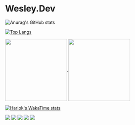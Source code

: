 # Wesley.Dev

![Anurag's GitHub stats](https://github-readme-stats-wesleyff100s-projects.vercel.app/api?username=wesleyff100&show_icons=true&theme=radical)

[![Top Langs](https://github-readme-stats-wesleyff100s-projects.vercel.app/api/top-langs/?username=wesleyff100)](https://github.com/wesleyff100/github-readme-stats)


<a href="https://github.com/wesleyff100/github-readme-stats">
  <img height=200 align="center" src="https://github-readme-stats-wesleyff100s-projects.vercel.app/api?username=wesleyff100" />
</a>
<a href="https://github.com/wesleyff100/convoychat">
  <img height=200 align="center" src="https://github-readme-stats-wesleyff100s-projects.vercel.app/api/top-langs?username=wesleyff100&layout=compact&langs_count=8&card_width=320" />
</a>


[![Harlok's WakaTime stats](https://github-readme-stats-wesleyff100s-projects.vercel.app/api/wakatime?username=wesleyff100)](https://github.com/wesleyff100/github-readme-stats)


<div> 
  <a href="https://www.youtube.com/channel/UC_-uuuZbY0AAt9CViNzvc-Q" target="_blank"><img src="https://img.shields.io/badge/YouTube-FF0000?style=for-the-badge&logo=youtube&logoColor=white" target="_blank"></a>
  <a href="https://www.instagram.com/zwesley_cf/" target="_blank"><img src="https://img.shields.io/badge/-Instagram-%23E4405F?style=for-the-badge&logo=instagram&logoColor=white" target="_blank"></a>
 	 <a href="https://discord.gg" target="_blank"><img src="https://img.shields.io/badge/Discord-7289DA?style=for-the-badge&logo=discord&logoColor=white" target="_blank"></a> 
  <a href = "mailto:wesleyff100@gmail.com"><img src="https://img.shields.io/badge/-Gmail-%23333?style=for-the-badge&logo=gmail&logoColor=white" target="_blank"></a>
  <a href="https://www.linkedin.com/in/wesley-cordeiro1/" target="_blank"><img src="https://img.shields.io/badge/-LinkedIn-%230077B5?style=for-the-badge&logo=linkedin&logoColor=white" target="_blank"></a> 
  
</div>
